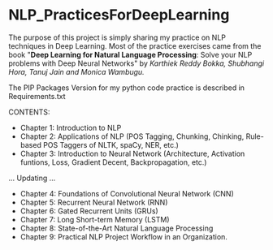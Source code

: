 # NLP_PracticesForDeepLearning
The purpose of this project is simply sharing my practice on NLP techniques in Deep Learning. 
Most of the practice exercises came from the book "**Deep Learning for Natural Language Processing**: Solve your NLP problems with Deep Neural Networks"
by *Karthiek Reddy Bokka, Shubhangi Hora, Tanuj Jain and Monica Wambugu.*

The PIP Packages Version for my python code practice is described in Requirements.txt

CONTENTS:
- Chapter 1: Introduction to NLP
- Chapter 2: Applications of NLP  (POS Tagging, Chunking, Chinking, Rule-based POS Taggers of NLTK, spaCy, NER, etc.) 
- Chapter 3: Introduction to Neural Network   (Architecture, Activation funtions, Loss, Gradient Decent, Backpropagation, etc.)  

... Updating ...
- Chapter 4: Foundations of Convolutional Neural Network (CNN)
- Chapter 5: Recurrent Neural Network (RNN)
- Chapter 6: Gated Recurrent Units (GRUs)
- Chapter 7: Long Short-term Memory (LSTM)
- Chapter 8: State-of-the-Art Natural Language Processing
- Chapter 9: Practical NLP Project Workflow in an Organization. 
